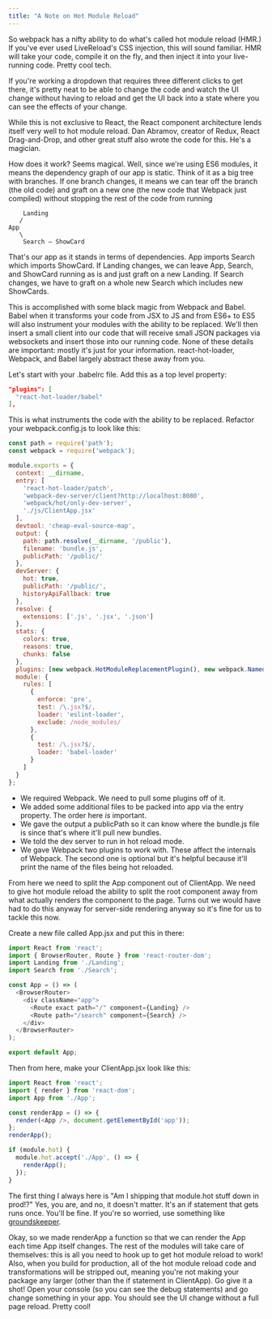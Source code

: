```yaml
---
title: "A Note on Hot Module Reload"
---
```


So webpack has a nifty ability to do what's called hot module reload (HMR.) If you've ever used LiveReload's CSS injection, this will sound familiar. HMR will take your code, compile it on the fly, and then inject it into your live-running code. Pretty cool tech.

If you're working a dropdown that requires three different clicks to get there, it's pretty neat to be able to change the code and watch the UI change without having to reload and get the UI back into a state where you can see the effects of your change.

While this is not exclusive to React, the React component architecture lends itself very well to hot module reload. Dan Abramov, creator of Redux, React Drag-and-Drop, and other great stuff also wrote the code for this. He's a magician.

How does it work? Seems magical. Well, since we're using ES6 modules, it means the dependency graph of our app is static. Think of it as a big tree with branches. If one branch changes, it means we can tear off the branch (the old code) and graft on a new one (the new code that Webpack just compiled) without stopping the rest of the code from running

```
    Landing
   /
App
   \
    Search — ShowCard
```

That's our app as it stands in terms of dependencies. App imports Search which imports ShowCard. If Landing changes, we can leave App, Search, and ShowCard running as is and just graft on a new Landing. If Search changes, we have to graft on a whole new Search which includes new ShowCards.

This is accomplished with some black magic from Webpack and Babel. Babel when it transforms your code from JSX to JS and from ES6+ to ES5 will also instrument your modules with the ability to be replaced. We'll then insert a small client into our code that will receive small JSON packages via websockets and insert those into our running code. None of these details are important: mostly it's just for your information. react-hot-loader, Webpack, and Babel largely abstract these away from you.

Let's start with your .babelrc file. Add this as a top level property:

```json
"plugins": [
  "react-hot-loader/babel"
],
```

This is what instruments the code with the ability to be replaced. Refactor your webpack.config.js to look like this:

```javascript
const path = require('path');
const webpack = require('webpack');

module.exports = {
  context: __dirname,
  entry: [
    'react-hot-loader/patch',
    'webpack-dev-server/client?http://localhost:8080',
    'webpack/hot/only-dev-server',
    './js/ClientApp.jsx'
  ],
  devtool: 'cheap-eval-source-map',
  output: {
    path: path.resolve(__dirname, '/public'),
    filename: 'bundle.js',
    publicPath: '/public/'
  },
  devServer: {
    hot: true,
    publicPath: '/public/',
    historyApiFallback: true
  },
  resolve: {
    extensions: ['.js', '.jsx', '.json']
  },
  stats: {
    colors: true,
    reasons: true,
    chunks: false
  },
  plugins: [new webpack.HotModuleReplacementPlugin(), new webpack.NamedModulesPlugin()],
  module: {
    rules: [
      {
        enforce: 'pre',
        test: /\.jsx?$/,
        loader: 'eslint-loader',
        exclude: /node_modules/
      },
      {
        test: /\.jsx?$/,
        loader: 'babel-loader'
      }
    ]
  }
};
```

- We required Webpack. We need to pull some plugins off of it.
- We added some additional files to be packed into app via the entry property. The order here *is* important.
- We gave the output a publicPath so it can know where the bundle.js file is since that's where it'll pull new bundles.
- We told the dev server to run in hot reload mode.
- We gave Webpack two plugins to work with. These affect the internals of Webpack. The second one is optional but it's helpful because it'll print the name of the files being hot reloaded.

From here we need to split the App component out of ClientApp. We need to give hot module reload the ability to split the root component away from what actually renders the component to the page. Turns out we would have had to do this anyway for server-side rendering anyway so it's fine for us to tackle this now.

Create a new file called App.jsx and put this in there:

```javascript
import React from 'react';
import { BrowserRouter, Route } from 'react-router-dom';
import Landing from './Landing';
import Search from './Search';

const App = () => (
  <BrowserRouter>
    <div className="app">
      <Route exact path="/" component={Landing} />
      <Route path="/search" component={Search} />
    </div>
  </BrowserRouter>
);

export default App;
```

Then from here, make your ClientApp.jsx look like this:

```javascript
import React from 'react';
import { render } from 'react-dom';
import App from './App';

const renderApp = () => {
  render(<App />, document.getElementById('app'));
};
renderApp();

if (module.hot) {
  module.hot.accept('./App', () => {
    renderApp();
  });
}
```

The first thing I always here is "Am I shipping that module.hot stuff down in prod!?" Yes, you are, and no, it doesn't matter. It's an if statement that gets runs once. You'll be fine. If you're so worried, use something like [groundskeeper][gk].

Okay, so we made renderApp a function so that we can render the App each time App itself changes. The rest of the modules will take care of themselves: this is all you need to hook up to get hot module reload to work! Also, when you build for production, all of the hot module reload code and transformations will be stripped out, meaning you're not making your package any larger (other than the if statement in ClientApp). Go give it a shot! Open your console (so you can see the debug statements) and go change something in your app. You should see the UI change without a full page reload. Pretty cool!

[gk]: https://github.com/Couto/groundskeeper
